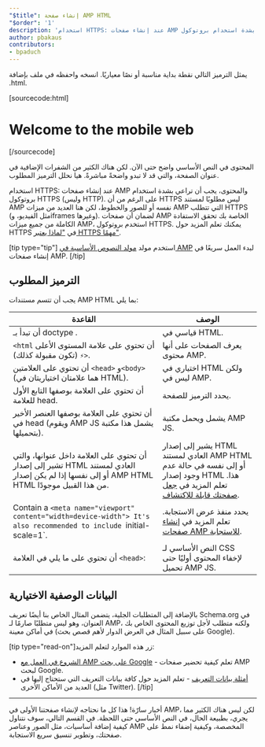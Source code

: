 ```yaml
---
"$title": إنشاء صفحة AMP HTML
"$order": '1'
description: 'استخدام HTTPS: عند إنشاء صفحات AMP والمحتوى، فيجب أن تراعي بشدة استخدام بروتوكول HTTPS (وليسHTTP). بالرغم من أن, HTTPS ليس مطلوبًا لمستند AMP نفسه أو ...'
author: pbakaus
contributors:
- bpaduch
---
```


يمثل الترميز التالي نقطة بداية مناسبة أو نصًا معياريًا. انسخه واحفظه في ملف بإضافة ‎.html.

[sourcecode:html]
<!doctype html>
<html amp lang="en">
  <head>
    <meta charset="utf-8">
    <script async src="https://cdn.ampproject.org/v0.js"></script>
    <title>Hello, AMPs</title>
    <link rel="canonical" href="{{doc.url}}">
    <meta name="viewport" content="width=device-width">
    <script type="application/ld+json">
      {
        "@context": "http://schema.org",
        "@type": "NewsArticle",
        "headline": "Open-source framework for publishing content",
        "datePublished": "2015-10-07T12:02:41Z",
        "image": [
          "logo.jpg"
        ]
      }
    </script>
    <style amp-boilerplate>body{-webkit-animation:-amp-start 8s steps(1,end) 0s 1 normal both;-moz-animation:-amp-start 8s steps(1,end) 0s 1 normal both;-ms-animation:-amp-start 8s steps(1,end) 0s 1 normal both;animation:-amp-start 8s steps(1,end) 0s 1 normal both}@-webkit-keyframes -amp-start{from{visibility:hidden}to{visibility:visible}}@-moz-keyframes -amp-start{from{visibility:hidden}to{visibility:visible}}@-ms-keyframes -amp-start{from{visibility:hidden}to{visibility:visible}}@-o-keyframes -amp-start{from{visibility:hidden}to{visibility:visible}}@keyframes -amp-start{from{visibility:hidden}to{visibility:visible}}</style><noscript><style amp-boilerplate>body{-webkit-animation:none;-moz-animation:none;-ms-animation:none;animation:none}</style></noscript>
  </head>
  <body>
    <h1>Welcome to the mobile web</h1>
  </body>
</html>
[/sourcecode]

المحتوى في النص الأساسي واضح حتى الآن. لكن هناك الكثير من الشفرات الإضافية في عنوان الصفحة، والتي قد لا تبدو واضحةً مباشرةً. هيا نحلل الترميز المطلوب.

استخدام HTTPS: عند إنشاء صفحات AMP والمحتوى، يجب أن تراعي بشدة استخدام بروتوكول HTTPS (وليس HTTP). على الرغم من أن HTTPS ليس مطلوبًا لمستند AMP نفسه أو للصور والخطوط، لكن هنا العديد من ميزات AMP التي تتطلب HTTPS (مثل الفيديو، وiframes وغيرها). لضمان أن صفحات AMP الخاصة بك تحقق الاستفادة الكاملة من جميع ميزات AMP، استخدم بروتوكول HTTPS.  يمكنك تعلم المزيد حول HTTPS في ["لماذا يعتبر HTTPS مهمًا"](https://developers.google.com/web/fundamentals/security/encrypt-in-transit/why-https).

[tip type="tip"] استخدم مولد [مولد النصوص الأساسية في AMP](/boilerplate) لبدء العمل سريعًا في إنشاء صفحات AMP. [/tip]

## الترميز المطلوب

يجب أن تتسم مستندات AMP HTML بما يلي:

القاعدة | الوصف
--- | ---
أن تبدأ بـ doctype <span dir="ltr" class="nowrap"><code><!doctype html></code></span>. | قياسي في HTML.
أن تحتوي على علامة المستوى الأعلى <span dir="ltr" class="nowrap"><code><html ⚡></code></span> (تكون <span dir="ltr" class="nowrap"><code><html amp></code></span> مقبولة كذلك). | يعرف الصفحات على أنها محتوى AMP.
أن تحتوي على العلامتين `<head>` و`<body>` (هما علامتان اختياريتان في HTML). | اختياري في HTML ولكن ليس في AMP.
أن تحتوي على العلامة <span dir="ltr" class="nowrap"><code><meta charset="utf-8"></code></span> بوصفها التابع الأول للعلامة head. | يحدد الترميز للصفحة.
أن تحتوي على العلامة <span dir="ltr" class="nowrap"><code><script async src="https://cdn.ampproject.org/v0.js"></script></code></span> بوصفها العنصر الأخير في head (يشمل هذا مكتبة <span dir="ltr" class="nowrap">AMP JS</span> ويقوم بتحميلها). | يشمل ويحمل مكتبة AMP JS.
أن تحتوي على العلامة <span dir="ltr" class="nowrap"><code><link rel="canonical" href="$SOME_URL"></code></span> داخل عنوانها، والتي تشير إلى إصدار HTML العادي لمستند <span dir="ltr" class="nowrap">AMP HTML</span> أو إلى نفسها إذا لم يكن إصدار HTML من هذا القبيل موجودًا. | يشير إلى إصدار HTML العادي لمستند AMP HTML أو إلى نفسه  في حالة عدم وجود إصدار HTML هذا. تعلم المزيد في [جعل صفحتك قابلة للاكتشاف](../../../../documentation/guides-and-tutorials/optimize-measure/discovery.md).
Contain a `<meta name="viewport" content="width=device-width"> It's also recommended to include `initial-scale=1`. | يحدد منفذ عرض الاستجابة. تعلم المزيد في [إنشاء صفحات AMP للاستجابة](../../../../documentation/guides-and-tutorials/develop/style_and_layout/responsive_design.md).
أن تحتوي على ما يلي في العلامة `<head>`: <span dir="ltr"><code><style amp-boilerplate>body{-webkit-animation:-amp-start 8s steps(1,end) 0s 1 normal both;-moz-animation:-amp-start 8s steps(1,end) 0s 1 normal both;-ms-animation:-amp-start 8s steps(1,end) 0s 1 normal both;animation:-amp-start 8s steps(1,end) 0s 1 normal both}@-webkit-keyframes -amp-start{from{visibility:hidden}to{visibility:visible}}@-moz-keyframes -amp-start{from{visibility:hidden}to{visibility:visible}}@-ms-keyframes -amp-start{from{visibility:hidden}to{visibility:visible}}@-o-keyframes -amp-start{from{visibility:hidden}to{visibility:visible}}@keyframes -amp-start{from{visibility:hidden}to{visibility:visible}}</style><noscript><style amp-boilerplate>body{-webkit-animation:none;-moz-animation:none;-ms-animation:none;animation:none}</style></noscript></code></span> | النص الأساسي لـ CSS لإخفاء المحتوى أوليًا حتى تحميل AMP JS.

## البيانات الوصفية الاختيارية

بالإضافة إلى المتطلبات الجلية، يتضمن المثال الخاص بنا أيضًا تعريف Schema.org في العنوان، وهو ليس متطلبًا صارمًا لـ AMP، ولكنه متطلب لأجل توزيع المحتوى الخاص بك في أماكن معينة (على سبيل المثال في العرض الدوار لأهم قصص بحث Google).

[tip type="read-on"]زر هذه الموارد لتعلم المزيد:

- [الشروع في العمل مع AMP على بحث Google](https://developers.google.com/amp/docs) - تعلم كيفية تحضير صفحات AMP لبحث Google.
- [أمثلة بيانات التعريف](https://github.com/ampproject/amphtml/tree/master/examples/metadata-examples) - تعلم المزيد حول كافة بيانات التعريف التي ستحتاج إليها في العديد من الأماكن الأخرى  (مثل Twitter). [/tip]

<hr>

أخبار سارّة! هذا كل ما نحتاجه لإنشاء صفحتنا الأولى في AMP، لكن ليس هناك الكثير مما يجري، بطبيعة الحال، في النص الأساسي حتى اللحظة. في القسم التالي، سوف نتناول كيفية إضافة أساسيات، مثل الصور وعناصر AMP المخصصة، وكيفية إضفاء نمط على صفحتك، وتطوير تنسيق سريع الاستجابة.
